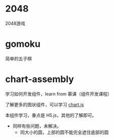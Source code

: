 # 2048
  2048游戏

# gomoku
  简单的五子棋

# chart-assembly
  学习如何开发组件，learn from 慕课（组件开发课程）


  了解更多的图状组件，可以学习 [chart.js](http://www.bootcss.com/p/chart.js/docs/)

  本组件学习，重点是 H5.js，其他的了解即可。

  * 同样有些问题，未解决。
    * 同大小的圆，上部的圆不能完全遮住底部的圆


